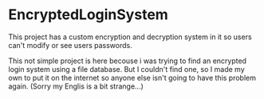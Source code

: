 # EncryptedLoginSystem
This project has a custom encryption and decryption system in it so users can't modify or see users passwords.

This not simple project is here becouse i was trying to find an encrypted login system using a file database.
But I couldn't find one, so I made my own to put it on the internet so anyone else isn't going to have this problem again.
(Sorry my Englis is a bit strange...)
